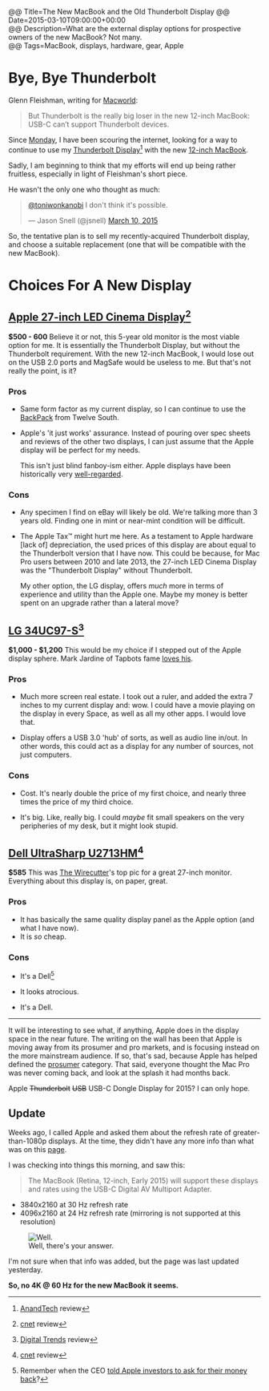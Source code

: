 @@ Title=The New MacBook and the Old Thunderbolt Display
@@ Date=2015-03-10T09:00:00+00:00  
@@ Description=What are the external display options for prospective owners of the new MacBook? Not many.  
@@ Tags=MacBook, displays, hardware, gear, Apple  

# Bye, Bye Thunderbolt

Glenn Fleishman, writing for [Macworld][macworld]:
>But Thunderbolt is the really big loser in the new 12-inch MacBook: USB-C can’t support Thunderbolt devices.

Since [Monday][apple], I have been scouring the internet, looking for a way to continue to use my [Thunderbolt Display][apple 2][^tbd] with the new [12-inch MacBook][theoveranalyzed].

Sadly, I am beginning to think that my efforts will end up being rather fruitless, especially in light of Fleishman's short piece.

He wasn't the only one who thought as much:

<blockquote class="twitter-tweet tw-align-center" lang="en"><p><a href="https://twitter.com/ToniWonKanobi">@toniwonkanobi</a> I don&#39;t think it&#39;s possible.</p>&mdash; Jason Snell (@jsnell) <a href="https://twitter.com/jsnell/status/575428012935675904">March 10, 2015</a></blockquote> <script async src="//platform.twitter.com/widgets.js" charset="utf-8"></script>

So, the tentative plan is to sell my recently-acquired Thunderbolt display, and choose a suitable replacement (one that will be compatible with the new MacBook).

# Choices For A New Display

## [Apple 27-inch LED Cinema Display][apple 3][^cd]		

**$500 - 600** Believe it or not, this 5-year old monitor is the most viable option for me. It is essentially the Thunderbolt Display, but without the Thunderbolt requirement. With the new 12-inch MacBook, I would lose out on the USB 2.0 ports and MagSafe would be useless to me. But that's not really the point, is it? 

### Pros
				
* Same form factor as my current display, so I can continue to use the [BackPack][twelvesouth] from Twelve South.
* Apple's 'it just works' assurance. Instead of pouring over spec sheets and reviews of the other two displays, I can just assume that the Apple display will be perfect for my needs.

	This isn't just blind fanboy-ism either. Apple displays have been historically very [well-regarded][cnet]. 

### Cons

* Any specimen I find on eBay will likely be old. We're talking more than 3 years old. Finding one in mint or near-mint condition will be difficult.

* The Apple Tax™ might hurt me here. As a testament to Apple hardware [lack of] depreciation, the used prices of this display are about equal to the Thunderbolt version that I have now. This could be because, for Mac Pro users between 2010 and late 2013, the 27-inch LED Cinema Display was the "Thunderbolt Display" without Thunderbolt. 

	My other option, the LG display, offers *much* more in terms of experience and utility than the Apple one. Maybe my money is better spent on an upgrade rather than a lateral move?
			
## [LG 34UC97-S][lg][^lg]

**$1,000 - $1,200** This would be my choice if I stepped out of the Apple display sphere. Mark Jardine of Tapbots fame [loves his][twitter].

### Pros

* Much more screen real estate. I took out a ruler, and added the extra 7 inches to my current display and: wow. I could have a movie playing on the display in every Space, as well as all my other apps. I would love that. 

* Display offers a USB 3.0 'hub' of sorts, as well as audio line in/out. In other words, this could act as a display for any number of sources, not just computers.

### Cons

* Cost. It's nearly double the price of my first choice, and nearly three times the price of my third choice.

* It's big. Like, really big. I could *maybe* fit small speakers on the very peripheries of my desk, but it might look stupid.
			
## [Dell UltraSharp U2713HM][dell][^us]

**$585** This was [The Wirecutter][thewirecutter]'s top pic for a great 27-inch monitor. Everything about this display is, on paper, great. 
			
### Pros
			
* It has basically the same quality display panel as the Apple option (and what I have now).
* It is *so* cheap. 

### Cons

* It's a Dell[^md]

* It looks atrocious.

* It's a Dell.
			
***

It will be interesting to see what, if anything, Apple does in the display space in the near future. The writing on the wall has been that Apple is moving away from its prosumer and pro markets, and is focusing instead on the more mainstream audience. If so, that's sad, because Apple has helped defined the [prosumer][wikipedia] category. That said, everyone thought the Mac Pro was never coming back, and look at the splash it had months back.

Apple <s>Thunderbolt</s> <s>USB</s> USB-C Dongle Display for 2015? I can only hope. 

<div class="update">

## Update

Weeks ago, I called Apple and asked them about the refresh rate of greater-than-1080p displays. At the time, they didn't have any more info than what was on this [page][applep].

I was checking into things this morning, and saw this:
>The MacBook (Retina, 12-inch, Early 2015) will support these displays and rates using the USB-C Digital AV Multiport Adapter.

* 3840x2160 at 30 Hz refresh rate
* 4096x2160 at 24 Hz refresh rate (mirroring is not supported at this resolution)
	
<figure class="iphone">
	<img src="http://d.pr/i/JI2b+" alt="Well." />
	<figcaption>Well, there's your answer.</figcaption>
</figure>

I'm not sure when that info was added, but the page was last updated yesterday.

**So, no 4K @ 60 Hz for the new MacBook it seems.**

</div>

[^tbd]: [AnandTech][youtube] review
[^cd]: [cnet][cnet] review
[^lg]: [Digital Trends][digitaltrends] review
[^us]: [cnet][cnet 2] review
[^md]: Remember when the CEO [told Apple investors to ask for their money back][cnet 3]?

[applep]: https://support.apple.com/en-us/HT202856
[apple]: http://www.apple.com/live/2015-mar-event/
[apple 2]: https://www.apple.com/displays
[apple 3]: https://www.apple.com/displays/
[cnet]: http://www.cnet.com/products/apple-led-cinema-display-27-inch-2010/
[cnet 2]: http://www.cnet.com/products/dell-u2713hm/
[cnet 3]: http://news.cnet.com/Dell-Apple-should-close-shop/2100-1001_3-203937.html
[dell]: http://www.dell.com/ed/business/p/dell-u2713hm/pd
[digitaltrends]: http://www.digitaltrends.com/monitor-reviews/lg-34uc97-review/
[lg]: http://www.lg.com/us/monitors/lg-34UC97-S-ultrawide-monitor
[macworld]: http://www.macworld.com/article/2894423/thunderbolted-usb-c-is-our-new-connection-overlord-get-used-to-it.html
[theoveranalyzed]: /2015/3/9/hands-on-with-the-new-12-inch-macbook-with-retina-display
[thewirecutter]: http://thewirecutter.com/reviews/a-great-27-inch-lcd-monitor/
[twelvesouth]: https://www.twelvesouth.com/product/backpack-for-imac
[twitter]: https://twitter.com/markjardine/status/575430861077676032
[wikipedia]: https://en.wikipedia.org/wiki/Prosumer
[youtube]: https://www.youtube.com/watch?v=8Z7RxvkqF5I